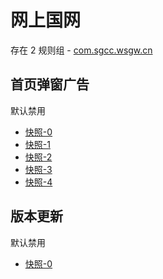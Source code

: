 # 网上国网

存在 2 规则组 - [com.sgcc.wsgw.cn](/src/apps/com.sgcc.wsgw.cn.ts)

## 首页弹窗广告

默认禁用

- [快照-0](https://i.gkd.li/import/12745042)
- [快照-1](https://i.gkd.li/import/13247655)
- [快照-2](https://i.gkd.li/import/13247655)
- [快照-3](https://i.gkd.li/import/13247655)
- [快照-4](https://i.gkd.li/import/12745042)

## 版本更新

默认禁用

- [快照-0](https://i.gkd.li/import/13501638)

